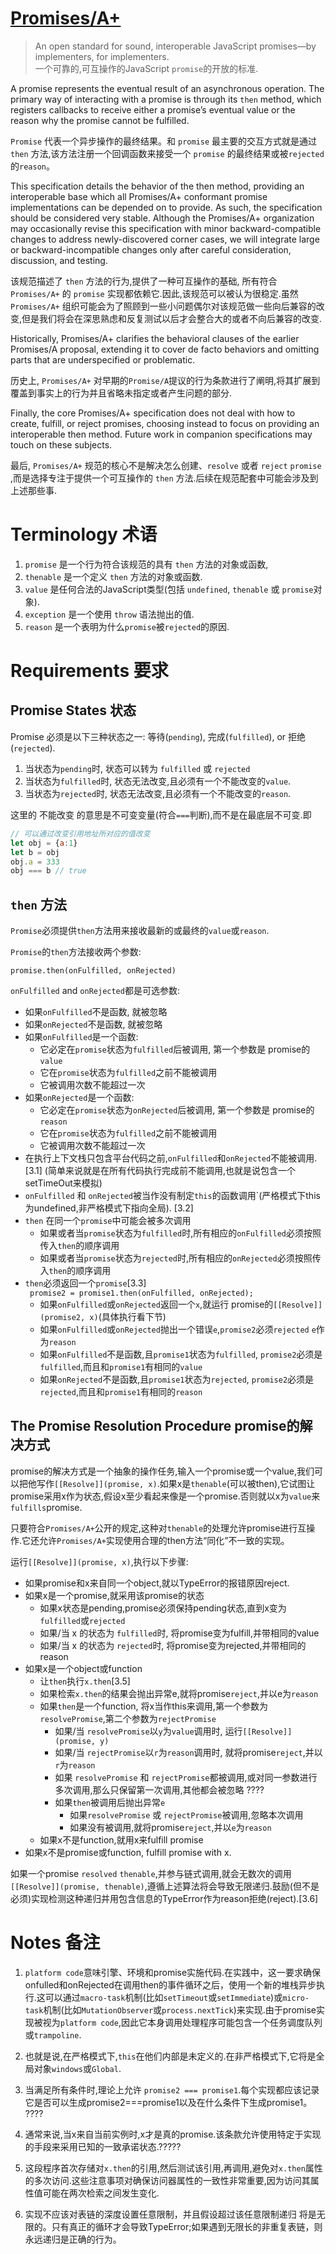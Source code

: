 # [Promises/A+](https://promisesaplus.com/)
> An open standard for sound, interoperable JavaScript promises—by implementers, for implementers.  
> 一个可靠的,可互操作的JavaScript `promise`的开放的标准.

A promise represents the eventual result of an asynchronous operation. The primary way of interacting with a promise is through its `then` method, which registers callbacks to receive either a promise’s eventual value or the reason why the promise cannot be fulfilled.

`Promise` 代表一个异步操作的最终结果。和 `promise` 最主要的交互方式就是通过 `then` 方法,该方法注册一个回调函数来接受一个 `promise` 的最终结果或被`rejected`的`reason`。

This specification details the behavior of the then method, providing an interoperable base which all Promises/A+ conformant promise implementations can be depended on to provide. As such, the specification should be considered very stable. Although the Promises/A+ organization may occasionally revise this specification with minor backward-compatible changes to address newly-discovered corner cases, we will integrate large or backward-incompatible changes only after careful consideration, discussion, and testing.

该规范描述了 `then` 方法的行为,提供了一种可互操作的基础, 所有符合 `Promises/A+` 的 `promise` 实现都依赖它.因此,该规范可以被认为很稳定.虽然 `Promises/A+` 组织可能会为了照顾到一些小问题偶尔对该规范做一些向后兼容的改变,但是我们将会在深思熟虑和反复测试以后才会整合大的或者不向后兼容的改变.

Historically, Promises/A+ clarifies the behavioral clauses of the earlier Promises/A proposal, extending it to cover de facto behaviors and omitting parts that are underspecified or problematic.

历史上, `Promises/A+` 对早期的`Promise/A`提议的行为条款进行了阐明,将其扩展到覆盖到事实上的行为并且省略未指定或者产生问题的部分.

Finally, the core Promises/A+ specification does not deal with how to create, fulfill, or reject promises, choosing instead to focus on providing an interoperable then method. Future work in companion specifications may touch on these subjects.

最后, `Promises/A+` 规范的核心不是解决怎么创建、`resolve` 或者 `reject` `promise` ,而是选择专注于提供一个可互操作的 `then` 方法.后续在规范配套中可能会涉及到上述那些事.

# Terminology 术语

1. `promise` 是一个行为符合该规范的具有 `then` 方法的对象或函数,
2. `thenable` 是一个定义 `then` 方法的对象或函数.
3. `value` 是任何合法的JavaScript类型(包括 `undefined`, `thenable` 或 `promise`对象).
4. `exception` 是一个使用 `throw` 语法抛出的值.
5. `reason` 是一个表明为什么`promise`被`rejected`的原因.

# Requirements 要求
## Promise States 状态
Promise 必须是以下三种状态之一: 等待(`pending`), 完成(`fulfilled`), or 拒绝(`rejected`).

1. 当状态为`pending`时, 状态可以转为 `fulfilled` 或 `rejected`
2. 当状态为`fulfilled`时, 状态无法改变,且必须有一个不能改变的`value`.
3. 当状态为`rejected`时, 状态无法改变,且必须有一个不能改变的`reason`.

这里的 不能改变 的意思是不可变变量(符合`===`判断),而不是在最底层不可变.即
```js
// 可以通过改变引用地址所对应的值改变
let obj = {a:1}
let b = obj
obj.a = 333
obj === b // true
```

## `then` 方法
`Promise`必须提供`then`方法用来接收最新的或最终的`value`或`reason`.

`Promise`的`then`方法接收两个参数:

`promise.then(onFulfilled, onRejected)`

`onFulfilled` and `onRejected`都是可选参数:

* 如果`onFulfilled`不是函数, 就被忽略
* 如果`onRejected`不是函数, 就被忽略
* 如果`onFulfilled`是一个函数:
  * 它必定在`promise`状态为`fulfilled`后被调用, 第一个参数是 promise的`value`
  * 它在`promise`状态为`fulfilled`之前不能被调用
  * 它被调用次数不能超过一次
* 如果`onRejected`是一个函数:
  * 它必定在`promise`状态为`onRejected`后被调用, 第一个参数是 promise的`reason`
  * 它在`promise`状态为`fulfilled`之前不能被调用
  * 它被调用次数不能超过一次
* 在执行上下文栈只包含平台代码之前,`onFulfilled`和`onRejected`不能被调用.[3.1] (简单来说就是在所有代码执行完成前不能调用,也就是说包含一个setTimeOut来模拟)
* `onFulfilled` 和 `onRejected`被当作没有制定`this`的函数调用`(严格模式下this为undefined,非严格模式下指向全局). [3.2]
* `then` 在同一个`promise`中可能会被多次调用
  * 如果或者当`promise`状态为`fulfilled`时,所有相应的`onFulfilled`必须按照传入`then`的顺序调用
  * 如果或者当`promise`状态为`rejected`时,所有相应的`onRejected`必须按照传入`then`的顺序调用
* `then`必须返回一个`promise`[3.3]  
` promise2 = promise1.then(onFulfilled, onRejected);`
  * 如果`onFulfilled`或`onRejected`返回一个`x`,就运行 promise的`[[Resolve]](promise2, x)`(具体执行看下节)
  * 如果`onFulfilled`或`onRejected`抛出一个错误`e`,`promise2`必须`rejected` `e`作为`reason`
  * 如果`onFulfilled`不是函数,且`promise1`状态为`fulfilled`, `promise2`必须是`fulfilled`,而且和`promise1`有相同的`value`
  * 如果`onRejected`不是函数,且`promise1`状态为`rejected`, `promise2`必须是`rejected`,而且和`promise1`有相同的`reason`


## The Promise Resolution Procedure promise的解决方式
promise的解决方式是一个抽象的操作任务,输入一个promise或一个value,我们可以把他写作`[[Resolve]](promise, x)`.如果x是`thenable`(可以被then),它试图让promise采用x作为状态,假设x至少看起来像是一个promise.否则就以x为`value`来`fulfills`promise.

只要符合`Promises/A+`公开的规定,这种对`thenable`的处理允许promise进行互操作.它还允许`Promises/A+`实现使用合理的then方法“同化”不一致的实现。

运行`[[Resolve]](promise, x)`,执行以下步骤:
* 如果promise和x来自同一个object,就以TypeError的报错原因reject.
* 如果x是一个promise,就采用该promise的状态
  * 如果x状态是pending,promise必须保持pending状态,直到x变为`fulfilled`或`rejected`
  * 如果/当 x 的状态为 `fulfilled`时, 将promise变为fulfill,并带相同的value
  * 如果/当 x 的状态为 `rejected`时, 将promise变为rejected,并带相同的reason
* 如果x是一个object或function
  * 让`then`执行`x.then`[3.5]
  * 如果检索`x.then`的结果会抛出异常e,就将promise`reject`,并以e为`reason`
  * 如果`then`是一个function, 将x当作this来调用,第一个参数为`resolvePromise`,第二个参数为`rejectPromise`
    * 如果/当 `resolvePromise`以`y`为`value`调用时, 运行`[[Resolve]](promise, y)`
    * 如果/当 `rejectPromise`以`r`为`reason`调用时, 就将promise`reject`,并以`r`为`reason`
    * 如果 `resolvePromise` 和 `rejectPromise`都被调用,或对同一参数进行多次调用,那么只保留第一次调用,其他都会被忽略 ????
    * 如果`then`被调用后抛出异常`e`
      * 如果`resolvePromise` 或 `rejectPromise`被调用,忽略本次调用
      * 如果没有被调用,就将promise`reject`,并以`e`为`reason`
  * 如果x不是function,就用x来fulfill promise
* 如果x不是promise或function, fulfill promise with x.

如果一个promise `resolved` `thenable`,并参与链式调用,就会无数次的调用`[[Resolve]](promise, thenable)`,遵循上述算法将会导致无限递归.鼓励(但不是必须)实现检测这种递归并用包含信息的TypeError作为reason拒绝(reject).[3.6]

# Notes 备注
1. `platform code`意味引擎、环境和promise实施代码.在实践中，这一要求确保onfulled和onRejected在调用then的事件循环之后，使用一个新的堆栈异步执行.这可以通过`macro-task`机制(比如`setTimeout`或`setImmediate`)或`micro-task`机制(比如`MutationObserver`或`process.nextTick`)来实现.由于promise实现被视为`platform code`,因此它本身调用处理程序可能包含一个任务调度队列或`trampoline`.

2. 也就是说,在严格模式下,`this`在他们内部是未定义的.在非严格模式下,它将是全局对象`windows`或`Global`.

3. 当满足所有条件时,理论上允许 `promise2 === promise1`.每个实现都应该记录它是否可以生成promise2===promise1以及在什么条件下生成promise1。 ????

4. 通常来说,当x来自当前实例时,x才是真的promise.该条款允许使用特定于实现的手段来采用已知的一致承诺状态.?????

5. 这段程序首次存储对`x.then`的引用,然后测试该引用,再调用,避免对`x.then`属性的多次访问.这些注意事项对确保访问器属性的一致性非常重要,因为访问其属性值可能在两次检索之间发生变化.

6. 实现不应该对表链的深度设置任意限制，并且假设超过该任意限制递归 将是无限的。只有真正的循环才会导致TypeError;如果遇到无限长的非重复表链，则永远递归是正确的行为。
